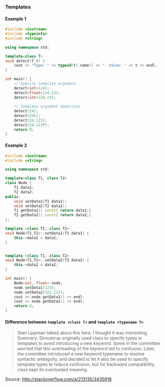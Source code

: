 ### Templates

#### Example 1
```C++
#include <iostream>
#include <typeinfo>
#include <string>

using namespace std;

template<class T>
void detect(T t) {
    cout << "Type: " << typeid(t).name() << ". Value: " << t << endl;
}

int main() {
    // Specify template argument
    detect<int>(24);
    detect<float>(24.23);
    detect<int>(24.23);
    
    // Template argument deduction
    detect(24);
    detect(24l);
    detect(24.123);
    detect(24.123f);
    return 0;
}
```

#### Example 2
```C++
#include <iostream>
#include <string>

using namespace std;

template<class T1, class T2>
class Node {
    T1 data1;
    T2 data2;
public:
    void setData1(T1 data1);
    void setData2(T2 data2);
    T1 getData1() const{ return data1;}
    T2 getData2() const{ return data2;}
};

template <class T1, class T2>
void Node<T1,T2>::setData1(T1 data1) {
    this->data1 = data1;
}


template <class T1, class T2>
void Node<T1,T2>::setData2(T2 data2) {
    this->data2 = data2;
}

int main() {
    Node<int, float> node;
    node.setData1(123);
    node.setData2(321.123);
    cout << node.getData1() << endl;
    cout << node.getData2() << endl;
    return 0;
}
```
#### Difference between `template <class T>` and `template <typename T>`

> Stan Lippman talked about this here. I thought it was interesting.
> Summary: Stroustrup originally used class to specify types in templates to avoid introducing a new keyword. 
> Some in the committee worried that this overloading of the keyword led to confusion. Later, the committee 
> introduced a new keyword typename to resolve syntactic ambiguity, and decided to let it also be used to specify 
> template types to reduce confusion, but for backward compatibility, class kept its overloaded meaning.

Source: http://stackoverflow.com/a/213135/3435918
